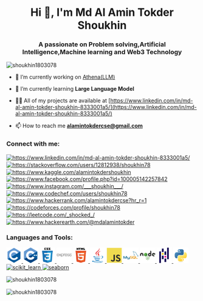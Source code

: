 <h1 align="center">Hi 👋, I'm Md Al Amin Tokder Shoukhin</h1>
<h3 align="center">A passionate on Problem solving,Artificial Intelligence,Machine learning and Web3 Technology</h3>

<p align="left"> <img src="https://komarev.com/ghpvc/?username=shoukhin1803078&label=Profile%20views&color=0e75b6&style=flat" alt="shoukhin1803078" /> </p>

- 🔭 I’m currently working on [Athena(LLM)](https://github.com/Shoukhin1803078/Machine-learning-myself-)

- 🌱 I’m currently learning **Large Language Model**

- 👨‍💻 All of my projects are available at [https://www.linkedin.com/in/md-al-amin-tokder-shoukhin-8333001a5/](https://www.linkedin.com/in/md-al-amin-tokder-shoukhin-8333001a5/)

- 📫 How to reach me **alamintokdercse@gmail.com**

<h3 align="left">Connect with me:</h3>
<p align="left">
<a href="https://linkedin.com/in/https://www.linkedin.com/in/md-al-amin-tokder-shoukhin-8333001a5/" target="blank"><img align="center" src="https://raw.githubusercontent.com/rahuldkjain/github-profile-readme-generator/master/src/images/icons/Social/linked-in-alt.svg" alt="https://www.linkedin.com/in/md-al-amin-tokder-shoukhin-8333001a5/" height="30" width="40" /></a>
<a href="https://stackoverflow.com/users/https://stackoverflow.com/users/12812938/shoukhin78" target="blank"><img align="center" src="https://raw.githubusercontent.com/rahuldkjain/github-profile-readme-generator/master/src/images/icons/Social/stack-overflow.svg" alt="https://stackoverflow.com/users/12812938/shoukhin78" height="30" width="40" /></a>
<a href="https://kaggle.com/https://www.kaggle.com/alamintokdershoukhin" target="blank"><img align="center" src="https://raw.githubusercontent.com/rahuldkjain/github-profile-readme-generator/master/src/images/icons/Social/kaggle.svg" alt="https://www.kaggle.com/alamintokdershoukhin" height="30" width="40" /></a>
<a href="https://fb.com/https://www.facebook.com/profile.php?id=100005142257842" target="blank"><img align="center" src="https://raw.githubusercontent.com/rahuldkjain/github-profile-readme-generator/master/src/images/icons/Social/facebook.svg" alt="https://www.facebook.com/profile.php?id=100005142257842" height="30" width="40" /></a>
<a href="https://instagram.com/https://www.instagram.com/___shoukhin___/" target="blank"><img align="center" src="https://raw.githubusercontent.com/rahuldkjain/github-profile-readme-generator/master/src/images/icons/Social/instagram.svg" alt="https://www.instagram.com/___shoukhin___/" height="30" width="40" /></a>
<a href="https://www.codechef.com/users/https://www.codechef.com/users/shoukhin78" target="blank"><img align="center" src="https://cdn.jsdelivr.net/npm/simple-icons@3.1.0/icons/codechef.svg" alt="https://www.codechef.com/users/shoukhin78" height="30" width="40" /></a>
<a href="https://www.hackerrank.com/https://www.hackerrank.com/alamintokdercse?hr_r=1" target="blank"><img align="center" src="https://raw.githubusercontent.com/rahuldkjain/github-profile-readme-generator/master/src/images/icons/Social/hackerrank.svg" alt="https://www.hackerrank.com/alamintokdercse?hr_r=1" height="30" width="40" /></a>
<a href="https://codeforces.com/profile/https://codeforces.com/profile/shoukhin78" target="blank"><img align="center" src="https://raw.githubusercontent.com/rahuldkjain/github-profile-readme-generator/master/src/images/icons/Social/codeforces.svg" alt="https://codeforces.com/profile/shoukhin78" height="30" width="40" /></a>
<a href="https://www.leetcode.com/https://leetcode.com/_shocked_/" target="blank"><img align="center" src="https://raw.githubusercontent.com/rahuldkjain/github-profile-readme-generator/master/src/images/icons/Social/leet-code.svg" alt="https://leetcode.com/_shocked_/" height="30" width="40" /></a>
<a href="https://www.hackerearth.com/https://www.hackerearth.com/@mdalamintokder" target="blank"><img align="center" src="https://raw.githubusercontent.com/rahuldkjain/github-profile-readme-generator/master/src/images/icons/Social/hackerearth.svg" alt="https://www.hackerearth.com/@mdalamintokder" height="30" width="40" /></a>
</p>

<h3 align="left">Languages and Tools:</h3>
<p align="left"> <a href="https://www.cprogramming.com/" target="_blank" rel="noreferrer"> <img src="https://raw.githubusercontent.com/devicons/devicon/master/icons/c/c-original.svg" alt="c" width="40" height="40"/> </a> <a href="https://www.w3schools.com/cpp/" target="_blank" rel="noreferrer"> <img src="https://raw.githubusercontent.com/devicons/devicon/master/icons/cplusplus/cplusplus-original.svg" alt="cplusplus" width="40" height="40"/> </a> <a href="https://www.w3schools.com/css/" target="_blank" rel="noreferrer"> <img src="https://raw.githubusercontent.com/devicons/devicon/master/icons/css3/css3-original-wordmark.svg" alt="css3" width="40" height="40"/> </a> <a href="https://expressjs.com" target="_blank" rel="noreferrer"> <img src="https://raw.githubusercontent.com/devicons/devicon/master/icons/express/express-original-wordmark.svg" alt="express" width="40" height="40"/> </a> <a href="https://www.w3.org/html/" target="_blank" rel="noreferrer"> <img src="https://raw.githubusercontent.com/devicons/devicon/master/icons/html5/html5-original-wordmark.svg" alt="html5" width="40" height="40"/> </a> <a href="https://www.java.com" target="_blank" rel="noreferrer"> <img src="https://raw.githubusercontent.com/devicons/devicon/master/icons/java/java-original.svg" alt="java" width="40" height="40"/> </a> <a href="https://developer.mozilla.org/en-US/docs/Web/JavaScript" target="_blank" rel="noreferrer"> <img src="https://raw.githubusercontent.com/devicons/devicon/master/icons/javascript/javascript-original.svg" alt="javascript" width="40" height="40"/> </a> <a href="https://www.mysql.com/" target="_blank" rel="noreferrer"> <img src="https://raw.githubusercontent.com/devicons/devicon/master/icons/mysql/mysql-original-wordmark.svg" alt="mysql" width="40" height="40"/> </a> <a href="https://nodejs.org" target="_blank" rel="noreferrer"> <img src="https://raw.githubusercontent.com/devicons/devicon/master/icons/nodejs/nodejs-original-wordmark.svg" alt="nodejs" width="40" height="40"/> </a> <a href="https://pandas.pydata.org/" target="_blank" rel="noreferrer"> <img src="https://raw.githubusercontent.com/devicons/devicon/2ae2a900d2f041da66e950e4d48052658d850630/icons/pandas/pandas-original.svg" alt="pandas" width="40" height="40"/> </a> <a href="https://www.python.org" target="_blank" rel="noreferrer"> <img src="https://raw.githubusercontent.com/devicons/devicon/master/icons/python/python-original.svg" alt="python" width="40" height="40"/> </a> <a href="https://scikit-learn.org/" target="_blank" rel="noreferrer"> <img src="https://upload.wikimedia.org/wikipedia/commons/0/05/Scikit_learn_logo_small.svg" alt="scikit_learn" width="40" height="40"/> </a> <a href="https://seaborn.pydata.org/" target="_blank" rel="noreferrer"> <img src="https://seaborn.pydata.org/_images/logo-mark-lightbg.svg" alt="seaborn" width="40" height="40"/> </a> </p>

<p><img align="center" src="https://github-readme-stats.vercel.app/api/top-langs?username=shoukhin1803078&show_icons=true&locale=en&layout=compact" alt="shoukhin1803078" /></p>

<p><img align="center" src="https://github-readme-streak-stats.herokuapp.com/?user=shoukhin1803078&" alt="shoukhin1803078" /></p>

